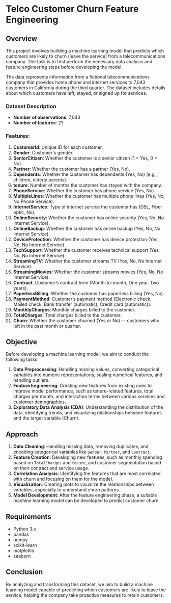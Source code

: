 # Telco Customer Churn Feature Engineering

## Overview

This project involves building a machine learning model that predicts which customers are likely to churn (leave the service) from a telecommunications company. The task is to first perform the necessary data analysis and feature engineering steps before developing the model.

The data represents information from a fictional telecommunications company that provides home phone and internet services to 7,043 customers in California during the third quarter. The dataset includes details about which customers have left, stayed, or signed up for services.

### Dataset Description
- **Number of observations**: 7,043
- **Number of features**: 21

### Features:

1. **CustomerId**: Unique ID for each customer.
2. **Gender**: Customer's gender.
3. **SeniorCitizen**: Whether the customer is a senior citizen (1 = Yes, 0 = No).
4. **Partner**: Whether the customer has a partner (Yes, No).
5. **Dependents**: Whether the customer has dependents (Yes, No) (e.g., children, elderly parents).
6. **tenure**: Number of months the customer has stayed with the company.
7. **PhoneService**: Whether the customer has phone service (Yes, No).
8. **MultipleLines**: Whether the customer has multiple phone lines (Yes, No, No Phone Service).
9. **InternetService**: Type of internet service the customer has (DSL, Fiber optic, No).
10. **OnlineSecurity**: Whether the customer has online security (Yes, No, No Internet Service).
11. **OnlineBackup**: Whether the customer has online backup (Yes, No, No Internet Service).
12. **DeviceProtection**: Whether the customer has device protection (Yes, No, No Internet Service).
13. **TechSupport**: Whether the customer receives technical support (Yes, No, No Internet Service).
14. **StreamingTV**: Whether the customer streams TV (Yes, No, No Internet Service).
15. **StreamingMovies**: Whether the customer streams movies (Yes, No, No Internet Service).
16. **Contract**: Customer’s contract term (Month-to-month, One year, Two years).
17. **PaperlessBilling**: Whether the customer has paperless billing (Yes, No).
18. **PaymentMethod**: Customer’s payment method (Electronic check, Mailed check, Bank transfer (automatic), Credit card (automatic)).
19. **MonthlyCharges**: Monthly charges billed to the customer.
20. **TotalCharges**: Total charges billed to the customer.
21. **Churn**: Whether the customer churned (Yes or No) — customers who left in the past month or quarter.

## Objective

Before developing a machine learning model, we aim to conduct the following tasks:

1. **Data Preprocessing**: Handling missing values, converting categorical variables into numeric representations, scaling numerical features, and handling outliers.
2. **Feature Engineering**: Creating new features from existing ones to improve model performance, such as tenure-related features, total charges per month, and interaction terms between various services and customer demographics.
3. **Exploratory Data Analysis (EDA)**: Understanding the distribution of the data, identifying trends, and visualizing relationships between features and the target variable (Churn).

## Approach

1. **Data Cleaning**: Handling missing data, removing duplicates, and encoding categorical variables like `Gender`, `Partner`, and `Contract`.
2. **Feature Creation**: Developing new features, such as monthly spending based on `TotalCharges` and `tenure`, and customer segmentation based on their contract and service usage.
3. **Correlation Analysis**: Identifying the features that are most correlated with churn and focusing on them for the model.
4. **Visualization**: Creating plots to visualize the relationships between variables, especially to understand churn patterns.
5. **Model Development**: After the feature engineering phase, a suitable machine learning model can be developed to predict customer churn.

## Requirements

- Python 3.x
- pandas
- numpy
- scikit-learn
- matplotlib
- seaborn

## Conclusion

By analyzing and transforming this dataset, we aim to build a machine learning model capable of predicting which customers are likely to leave the service, helping the company take proactive measures to retain customers.
